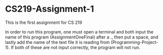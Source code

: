 # CS219-Assignment-1
This is the first assignment for CS 219

In order to run this program, one must open a terminal and both input the name of this program (AssignmentOneFinal) after a .\, then put a space, and lastly add the name of the text file it is reading from (Programming-Project-1). If both of these are not input correctly, the program will not run.
